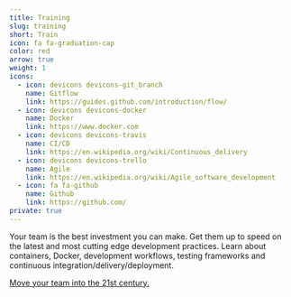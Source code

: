 ```yaml
---
title: Training
slug: training
short: Train
icon: fa fa-graduation-cap
color: red
arrow: true
weight: 1
icons:
  - icon: devicons devicons-git_branch
    name: Gitflow
    link: https://guides.github.com/introduction/flow/
  - icon: devicons devicons-docker
    name: Docker
    link: https://www.docker.com
  - icon: devicons devicons-travis
    name: CI/CD
    link: https://en.wikipedia.org/wiki/Continuous_delivery
  - icon: devicons devicons-trello
    name: Agile
    link: https://en.wikipedia.org/wiki/Agile_software_development
  - icon: fa fa-github
    name: Github
    link: https://github.com/
private: true
---
```

Your team is the best investment you can make. Get them up to speed on the latest and most cutting edge development practices. Learn about containers, Docker, development workflows, testing frameworks and continuous integration/delivery/deployment.

[Move your team into the 21st century.](/trainings)
